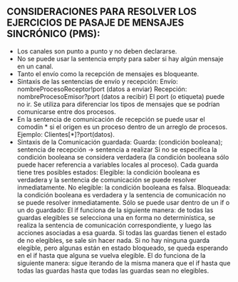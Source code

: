 ## CONSIDERACIONES PARA RESOLVER LOS EJERCICIOS DE PASAJE DE MENSAJES SINCRÓNICO (PMS):
- Los canales son punto a punto y no deben declararse.
- No se puede usar la sentencia empty para saber si hay algún mensaje en un canal.
- Tanto el envío como la recepción de mensajes es bloqueante.
- Sintaxis de las sentencias de envío y recepción:
Envío:
nombreProcesoReceptor!port (datos a enviar)
Recepción: nombreProcesoEmisor?port (datos a recibir)
El port (o etiqueta) puede no ir. Se utiliza para diferenciar los tipos de mensajes
que se podrían comunicarse entre dos procesos.
- En la sentencia de comunicación de recepción se puede usar el comodín * si el origen es un proceso dentro de un arreglo de procesos. Ejemplo: Clientes[*]?port(datos).
- Sintaxis de la Comunicación guardada:
Guarda: (condición booleana); sentencia de recepción → sentencia a realizar
Si no se especifica la condición booleana se considera verdadera (la condición
booleana sólo puede hacer referencia a variables locales al proceso).
Cada guarda tiene tres posibles estados:
Elegible: la condición booleana es verdadera y la sentencia de comunicación
se puede resolver inmediatamente.
No elegible: la condición booleana es falsa.
Bloqueada: la condición booleana es verdadera y la sentencia de comunicación
no se puede resolver inmediatamente.
Sólo se puede usar dentro de un if o un do guardado:
El if funciona de la siguiente manera: de todas las guardas elegibles se
selecciona una en forma no determinística, se realiza la sentencia de
comunicación correspondiente, y luego las acciones asociadas a esa guarda. Si
todas las guardas tienen el estado de no elegibles, se sale sin hacer nada. Si no
hay ninguna guarda elegible, pero algunas están en estado bloqueado, se queda
esperando en el if hasta que alguna se vuelva elegible.
El do funciona de la siguiente manera: sigue iterando de la misma manera que
el if hasta que todas las guardas hasta que todas las guardas sean no elegibles.